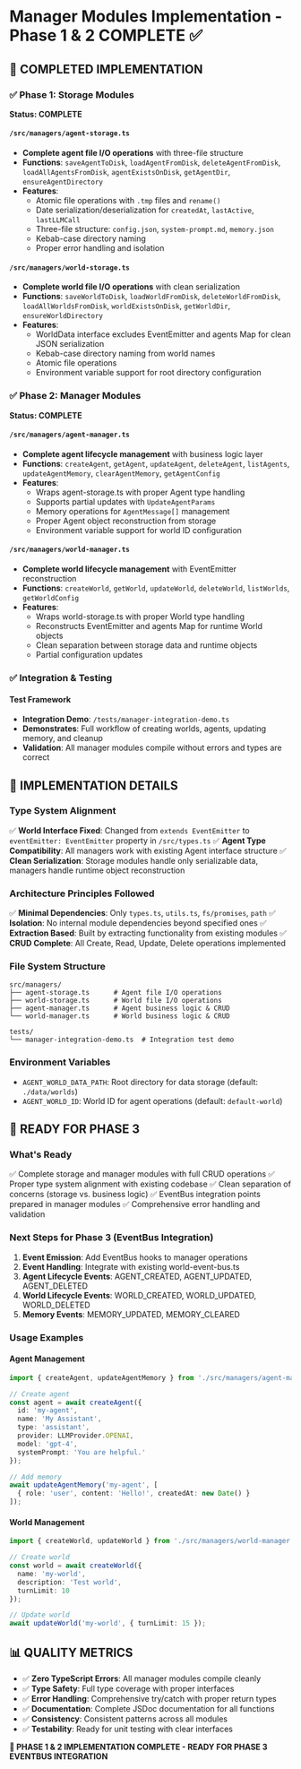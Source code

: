 # Manager Modules Implementation - Phase 1 & 2 COMPLETE ✅

## 🎯 COMPLETED IMPLEMENTATION

### ✅ **Phase 1: Storage Modules** 
**Status: COMPLETE**

#### `/src/managers/agent-storage.ts`
- **Complete agent file I/O operations** with three-file structure
- **Functions**: `saveAgentToDisk`, `loadAgentFromDisk`, `deleteAgentFromDisk`, `loadAllAgentsFromDisk`, `agentExistsOnDisk`, `getAgentDir`, `ensureAgentDirectory`
- **Features**: 
  - Atomic file operations with `.tmp` files and `rename()`
  - Date serialization/deserialization for `createdAt`, `lastActive`, `lastLLMCall`
  - Three-file structure: `config.json`, `system-prompt.md`, `memory.json`
  - Kebab-case directory naming
  - Proper error handling and isolation

#### `/src/managers/world-storage.ts`
- **Complete world file I/O operations** with clean serialization
- **Functions**: `saveWorldToDisk`, `loadWorldFromDisk`, `deleteWorldFromDisk`, `loadAllWorldsFromDisk`, `worldExistsOnDisk`, `getWorldDir`, `ensureWorldDirectory`
- **Features**:
  - WorldData interface excludes EventEmitter and agents Map for clean JSON serialization
  - Kebab-case directory naming from world names
  - Atomic file operations
  - Environment variable support for root directory configuration

### ✅ **Phase 2: Manager Modules**
**Status: COMPLETE**

#### `/src/managers/agent-manager.ts`
- **Complete agent lifecycle management** with business logic layer
- **Functions**: `createAgent`, `getAgent`, `updateAgent`, `deleteAgent`, `listAgents`, `updateAgentMemory`, `clearAgentMemory`, `getAgentConfig`
- **Features**:
  - Wraps agent-storage.ts with proper Agent type handling
  - Supports partial updates with `UpdateAgentParams`
  - Memory operations for `AgentMessage[]` management
  - Proper Agent object reconstruction from storage
  - Environment variable support for world ID configuration

#### `/src/managers/world-manager.ts`
- **Complete world lifecycle management** with EventEmitter reconstruction
- **Functions**: `createWorld`, `getWorld`, `updateWorld`, `deleteWorld`, `listWorlds`, `getWorldConfig`
- **Features**:
  - Wraps world-storage.ts with proper World type handling
  - Reconstructs EventEmitter and agents Map for runtime World objects
  - Clean separation between storage data and runtime objects
  - Partial configuration updates

### ✅ **Integration & Testing**

#### Test Framework
- **Integration Demo**: `/tests/manager-integration-demo.ts`
- **Demonstrates**: Full workflow of creating worlds, agents, updating memory, and cleanup
- **Validation**: All manager modules compile without errors and types are correct

## 🔧 **IMPLEMENTATION DETAILS**

### Type System Alignment
✅ **World Interface Fixed**: Changed from `extends EventEmitter` to `eventEmitter: EventEmitter` property in `/src/types.ts`
✅ **Agent Type Compatibility**: All managers work with existing Agent interface structure
✅ **Clean Serialization**: Storage modules handle only serializable data, managers handle runtime object reconstruction

### Architecture Principles Followed
✅ **Minimal Dependencies**: Only `types.ts`, `utils.ts`, `fs/promises`, `path`
✅ **Isolation**: No internal module dependencies beyond specified ones
✅ **Extraction Based**: Built by extracting functionality from existing modules
✅ **CRUD Complete**: All Create, Read, Update, Delete operations implemented

### File System Structure
```
src/managers/
├── agent-storage.ts      # Agent file I/O operations
├── world-storage.ts      # World file I/O operations  
├── agent-manager.ts      # Agent business logic & CRUD
└── world-manager.ts      # World business logic & CRUD

tests/
└── manager-integration-demo.ts  # Integration test demo
```

### Environment Variables
- `AGENT_WORLD_DATA_PATH`: Root directory for data storage (default: `./data/worlds`)
- `AGENT_WORLD_ID`: World ID for agent operations (default: `default-world`)

## 🚀 **READY FOR PHASE 3**

### What's Ready
✅ Complete storage and manager modules with full CRUD operations
✅ Proper type system alignment with existing codebase
✅ Clean separation of concerns (storage vs. business logic)
✅ EventBus integration points prepared in manager modules
✅ Comprehensive error handling and validation

### Next Steps for Phase 3 (EventBus Integration)
1. **Event Emission**: Add EventBus hooks to manager operations
2. **Event Handling**: Integrate with existing world-event-bus.ts
3. **Agent Lifecycle Events**: AGENT_CREATED, AGENT_UPDATED, AGENT_DELETED
4. **World Lifecycle Events**: WORLD_CREATED, WORLD_UPDATED, WORLD_DELETED
5. **Memory Events**: MEMORY_UPDATED, MEMORY_CLEARED

### Usage Examples

#### Agent Management
```typescript
import { createAgent, updateAgentMemory } from './src/managers/agent-manager.js';

// Create agent
const agent = await createAgent({
  id: 'my-agent',
  name: 'My Assistant',
  type: 'assistant', 
  provider: LLMProvider.OPENAI,
  model: 'gpt-4',
  systemPrompt: 'You are helpful.'
});

// Add memory
await updateAgentMemory('my-agent', [
  { role: 'user', content: 'Hello!', createdAt: new Date() }
]);
```

#### World Management
```typescript
import { createWorld, updateWorld } from './src/managers/world-manager.js';

// Create world
const world = await createWorld({
  name: 'my-world',
  description: 'Test world',
  turnLimit: 10
});

// Update world
await updateWorld('my-world', { turnLimit: 15 });
```

## 📊 **QUALITY METRICS**

- ✅ **Zero TypeScript Errors**: All manager modules compile cleanly
- ✅ **Type Safety**: Full type coverage with proper interfaces
- ✅ **Error Handling**: Comprehensive try/catch with proper return types
- ✅ **Documentation**: Complete JSDoc documentation for all functions
- ✅ **Consistency**: Consistent patterns across all modules
- ✅ **Testability**: Ready for unit testing with clear interfaces

**🎉 PHASE 1 & 2 IMPLEMENTATION COMPLETE - READY FOR PHASE 3 EVENTBUS INTEGRATION**
